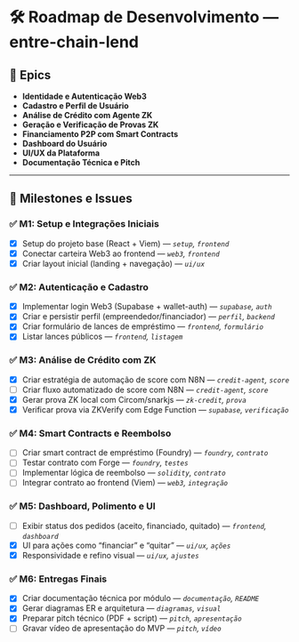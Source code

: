 # 🛠️ Roadmap de Desenvolvimento — entre-chain-lend

## 🧩 Epics

- **Identidade e Autenticação Web3**
- **Cadastro e Perfil de Usuário**
- **Análise de Crédito com Agente ZK**
- **Geração e Verificação de Provas ZK**
- **Financiamento P2P com Smart Contracts**
- **Dashboard do Usuário**
- **UI/UX da Plataforma**
- **Documentação Técnica e Pitch**

---

## 🚩 Milestones e Issues

### ✅ M1: Setup e Integrações Iniciais
- [x] Setup do projeto base (React + Viem) — _`setup`, `frontend`_
- [x] Conectar carteira Web3 ao frontend — _`web3`, `frontend`_
- [x] Criar layout inicial (landing + navegação) — _`ui/ux`_

### ✅ M2: Autenticação e Cadastro
- [x] Implementar login Web3 (Supabase + wallet-auth) — _`supabase`, `auth`_
- [x] Criar e persistir perfil (empreendedor/financiador) — _`perfil`, `backend`_
- [x] Criar formulário de lances de empréstimo — _`frontend`, `formulário`_
- [x] Listar lances públicos — _`frontend`, `listagem`_

### ✅ M3: Análise de Crédito com ZK
- [x] Criar estratégia de automação de score com N8N — _`credit-agent`, `score`_
- [ ] Criar fluxo automatizado de score com N8N — _`credit-agent`, `score`_
- [x] Gerar prova ZK local com Circom/snarkjs — _`zk-credit`, `prova`_
- [x] Verificar prova via ZKVerify com Edge Function — _`supabase`, `verificação`_

### ✅ M4: Smart Contracts e Reembolso
- [ ] Criar smart contract de empréstimo (Foundry) — _`foundry`, `contrato`_
- [ ] Testar contrato com Forge — _`foundry`, `testes`_
- [ ] Implementar lógica de reembolso — _`solidity`, `contrato`_
- [ ] Integrar contrato ao frontend (Viem) — _`web3`, `integração`_

### ✅ M5: Dashboard, Polimento e UI
- [ ] Exibir status dos pedidos (aceito, financiado, quitado) — _`frontend`, `dashboard`_
- [x] UI para ações como “financiar” e “quitar” — _`ui/ux`, `ações`_
- [x] Responsividade e refino visual — _`ui/ux`, `ajustes`_

### ✅ M6: Entregas Finais
- [x] Criar documentação técnica por módulo — _`documentação`, `README`_
- [x] Gerar diagramas ER e arquitetura — _`diagramas`, `visual`_
- [x] Preparar pitch técnico (PDF + script) — _`pitch`, `apresentação`_
- [ ] Gravar vídeo de apresentação do MVP — _`pitch`, `vídeo`_
